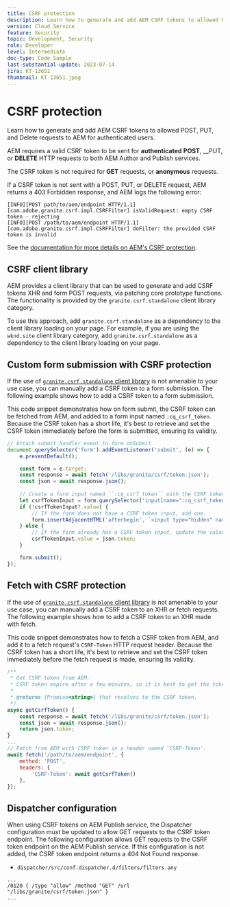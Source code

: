 ```yaml
---
title: CSRF protection
description: Learn how to generate and add AEM CSRF tokens to allowed POST, PUT, and Delete requests to AEM for authenticated users.
version: Cloud Service
feature: Security
topic: Development, Security
role: Developer
level: Intermediate
doc-type: Code Sample
last-substantial-update: 2023-07-14
jira: KT-13651
thumbnail: KT-13651.jpeg
---
```


# CSRF protection

Learn how to generate and add AEM CSRF tokens to allowed POST, PUT, and Delete requests to AEM for authenticated users.

AEM requires a valid CSRF token to be sent for __authenticated__ __POST__, __PUT, or __DELETE__ HTTP requests to both AEM Author and Publish services. 

The CSRF token is not required for __GET__ requests, or __anonymous__ requests.

If a CSRF token is not sent with a POST, PUT, or DELETE request, AEM returns a 403 Forbidden response, and AEM logs the following error:

```log
[INFO][POST path/to/aem/endpoint HTTP/1.1][com.adobe.granite.csrf.impl.CSRFFilter] isValidRequest: empty CSRF token - rejecting
[INFO][POST /path/to/aem/endpoint HTTP/1.1][com.adobe.granite.csrf.impl.CSRFFilter] doFilter: the provided CSRF token is invalid
```

See the [documentation for more details on AEM's CSRF protection](https://experienceleague.adobe.com/docs/experience-manager-65/developing/introduction/csrf-protection.html).


## CSRF client library

AEM provides a client library that can be used to generate and add CSRF tokens XHR and form POST requests, via patching core prototype functions. The functionality is provided by the `granite.csrf.standalone` client library category.

To use this approach, add `granite.csrf.standalone` as a dependency to the client library loading on your page. For example, if you are using the `wknd.site` client library category, add `granite.csrf.standalone` as a dependency to the client library loading on your page.

## Custom form submission with CSRF protection

If the use of [`granite.csrf.standalone` client library](#csrf-client-library) is not amenable to your use case, you can manually add a CSRF token to a form submission. The following example shows how to add a CSRF token to a form submission.

This code snippet demonstrates how on form submit, the CSRF token can be fetched from AEM, and added to a form input named `:cq_csrf_token`. Because the CSRF token has a short life, it's best to retrieve and set the CSRF token immediately before the form is submitted, ensuring its validity.

```javascript
// Attach submit handler event to form onSubmit
document.querySelector('form').addEventListener('submit', (e) => {
    e.preventDefault();

    const form = e.target;
    const response = await fetch('/libs/granite/csrf/token.json');
    const json = await response.json();
    
    // Create a form input named ``:cq_csrf_token`` with the CSRF token.
    let csrfTokenInput = form.querySelector('input[name=":cq_csrf_token"]');
    if (!csrfTokenInput?.value) {
        // If the form does not have a CSRF token input, add one.
        form.insertAdjacentHTML('afterbegin', `<input type="hidden" name=":cq_csrf_token" value="${json.token}">`);
    } else {
        // If the form already has a CSRF token input, update the value.
        csrfTokenInput.value = json.token;
    }

    form.submit();
});
```

## Fetch with CSRF protection

If the use of [`granite.csrf.standalone` client library](#csrf-client-library) is not amenable to your use case, you can manually add a CSRF token to an XHR or fetch requests. The following example shows how to add a CSRF token to an XHR made with fetch.

This code snippet demonstrates how to fetch a CSRF token from AEM, and add it to a fetch request's `CSRF-Token` HTTP request header. Because the CSRF token has a short life, it's best to retrieve and set the CSRF token immediately before the fetch request is made, ensuring its validity.
 
```javascript
/**
 * Get CSRF token from AEM.
 * CSRF token expire after a few minutes, so it is best to get the token before each request.
 * 
 * @returns {Promise<string>} that resolves to the CSRF token.
 */
async getCsrfToken() {
    const response = await fetch('/libs/granite/csrf/token.json');
    const json = await response.json();
    return json.token;
}
...
// Fetch from AEM with CSRF token in a header named 'CSRF-Token'.
await fetch('/path/to/aem/endpoint', {
    method: 'POST',
    headers: {
        'CSRF-Token': await getCsrfToken()
    },
});

```

## Dispatcher configuration

When using CSRF tokens on AEM Publish service, the Dispatcher configuration must be updated to allow GET requests to the CSRF token endpoint. The following configuration allows GET requests to the CSRF token endpoint on the AEM Publish service. If this configuration is not added, the CSRF token endpoint returns a 404 Not Found response.

* `dispatcher/src/conf.dispatcher.d/filters/filters.any`

```
...
/0120 { /type "allow" /method "GET" /url "/libs/granite/csrf/token.json" }
...
```
